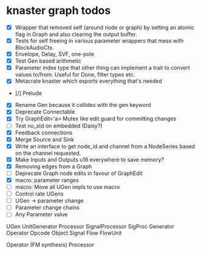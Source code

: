# knaster graph todos

- [x] Wrapper that removed self (around node or graph) by setting an atomic flag in Graph and also clearing the output buffer.
- [x] Tests for self freeing in various parameter wrappers that mess with BlockAudioCtx.
- [x] Envelope, Delay, SVF, one-pole
- [x] Test Gen based arithmetic
- [x] Parameter index type that other thing can implement a trait to convert values to/from. Useful for Done, filter types etc.
- [x] Metacrate knaster which exports everything that's needed
- [/] Prelude
- [x] Rename Gen because it collides with the gen keyword
- [x] Deprecate Connectable
- [x] Try GraphEdit<'a> Mutex like edit guard for committing changes
- [ ] Test no_std on embedded (Daisy?)
- [x] Feedback connections
- [x] Merge Source and Sink
- [x] Write an interface to get node_id and channel from a NodeSeries based on the channel requested.
- [x] Make Inputs and Outputs u16 everywhere to save memory?
- [x] Removing edges from a Graph
- [ ] Deprecate Graph node edits in favour of GraphEdit
- [x] macro: parameter ranges
- [ ] macro: Move all UGen impls to use macro
- [ ] Control rate UGens
- [ ] UGen -> parameter change
- [ ] Parameter change chains
- [ ] Any Parameter value

UGen
UnitGenerator
Processor
SignalProcessor
SigProc
Generator
Operator
Opcode
Object
Signal
Flow
FlowUnit

Operator (FM synthesis)
Processor
